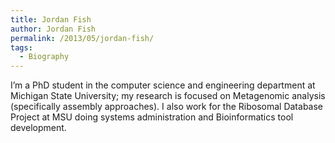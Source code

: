 ```yaml
---
title: Jordan Fish
author: Jordan Fish
permalink: /2013/05/jordan-fish/
tags:
  - Biography
---
```

I&#8217;m a PhD student in the computer science and engineering department at Michigan State University; my research is focused on Metagenomic analysis (specifically assembly approaches). I also work for the Ribosomal Database Project at MSU doing systems administration and Bioinformatics tool development.
